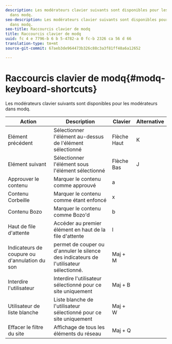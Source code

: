 ```yaml
---
description: Les modérateurs clavier suivants sont disponibles pour les modérateurs
  dans modq.
seo-description: Les modérateurs clavier suivants sont disponibles pour les modérateurs
  dans modq.
seo-title: Raccourcis clavier de modq
title: Raccourcis clavier de modq
uuid: fc 4 e 7796-b 6 b 5-4782-a 0 fc-b 2326 ca 56 d 66
translation-type: tm+mt
source-git-commit: 67aeb3de964473b326c88c3a3f81ff48a6a12652

---
```



# Raccourcis clavier de modq{#modq-keyboard-shortcuts}

Les modérateurs clavier suivants sont disponibles pour les modérateurs dans modq.

| Action | Description | Clavier | Alternative |
|---|---|---|---|
| Elément précédent | Sélectionner l'élément au-dessus de l'élément sélectionné | Flèche Haut | K |
| Elément suivant | Sélectionner l'élément sous l'élément sélectionné | Flèche Bas | J |
| Approuver le contenu | Marquer le contenu comme approuvé | a |  |
| Contenu Corbeille | Marquer le contenu comme étant enfoncé | x |  |
| Contenu Bozo | Marquer le contenu comme Bozo'd | b |  |
| Haut de file d'attente | Accéder au premier élément en haut de la file d'attente | l |  |
| Indicateurs de coupure ou d'annulation du son | permet de couper ou d'annuler le silence des indicateurs de l'utilisateur sélectionné. | Maj + M |  |
| Interdire l'utilisateur | Interdire l'utilisateur sélectionné pour ce site uniquement | Maj + B |  |
| Utilisateur de liste blanche | Liste blanche de l'utilisateur sélectionné pour ce site uniquement | Maj + W |  |
| Effacer le filtre du site | Affichage de tous les éléments du réseau | Maj + Q |  |

